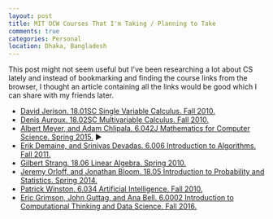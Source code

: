```yaml
---
layout: post
title: MIT OCW Courses That I'm Taking / Planning to Take
comments: true
categories: Personal
location: Dhaka, Bangladesh
---
```


This post might not seem useful but I've been researching a lot about CS lately and instead of bookmarking and finding the course links from the browser, I thought an article containing all the links would be good which I can share with my friends later. 

* [David Jerison. 18.01SC Single Variable Calculus. Fall 2010.](https://ocw.mit.edu/courses/mathematics/18-01sc-single-variable-calculus-fall-2010/)
* [Denis Auroux. 18.02SC Multivariable Calculus. Fall 2010.](https://ocw.mit.edu/courses/mathematics/18-02sc-multivariable-calculus-fall-2010/)
* [Albert Meyer, and Adam Chlipala. 6.042J Mathematics for Computer Science. Spring 2015.](https://ocw.mit.edu/courses/electrical-engineering-and-computer-science/6-042j-mathematics-for-computer-science-spring-2015/index.htm) &#x25B6; 
* [Erik Demaine, and Srinivas Devadas. 6.006 Introduction to Algorithms. Fall 2011.](https://ocw.mit.edu/courses/electrical-engineering-and-computer-science/6-006-introduction-to-algorithms-fall-2011/index.htm)
* [Gilbert Strang. 18.06 Linear Algebra. Spring 2010.](https://ocw.mit.edu/courses/mathematics/18-06-linear-algebra-spring-2010/)
* [Jeremy Orloff, and Jonathan Bloom. 18.05 Introduction to Probability and Statistics. Spring 2014.](https://ocw.mit.edu/courses/mathematics/18-05-introduction-to-probability-and-statistics-spring-2014/)
* [Patrick Winston. 6.034 Artificial Intelligence. Fall 2010.](https://ocw.mit.edu/courses/electrical-engineering-and-computer-science/6-034-artificial-intelligence-fall-2010/)
* [Eric Grimson, John Guttag, and Ana Bell. 6.0002 Introduction to Computational Thinking and Data Science. Fall 2016.](https://ocw.mit.edu/courses/electrical-engineering-and-computer-science/6-0002-introduction-to-computational-thinking-and-data-science-fall-2016/)